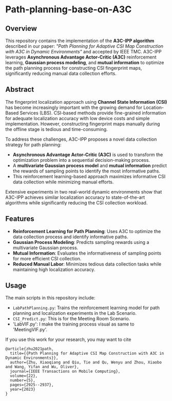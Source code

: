 # Path-planning-base-on-A3C
## Overview  
This repository contains the implementation of the **A3C-IPP algorithm** described in our paper: *"Path Planning for Adaptive CSI Map Construction with A3C in Dynamic Environments"* and accepted by IEEE TMC. A3C-IPP leverages **Asynchronous Advantage Actor-Critic (A3C)** reinforcement learning, **Gaussian process modeling**, and **mutual information** to optimize the path planning process for constructing CSI fingerprint maps, significantly reducing manual data collection efforts.  

## Abstract  
The fingerprint localization approach using **Channel State Information (CSI)** has become increasingly important with the growing demand for Location-Based Services (LBS). CSI-based methods provide fine-grained information for adequate localization accuracy with low device costs and simple implementation. However, constructing fingerprint maps manually during the offline stage is tedious and time-consuming.  

To address these challenges, A3C-IPP proposes a novel data collection strategy for path planning:  
- **Asynchronous Advantage Actor-Critic (A3C)** is used to transform the optimization problem into a sequential decision-making process.  
- A **multivariate Gaussian process model** and **mutual information** predict the rewards of sampling points to identify the most informative paths.  
- This reinforcement learning-based approach maximizes informative CSI data collection while minimizing manual efforts.  

Extensive experiments in two real-world dynamic environments show that A3C-IPP achieves similar localization accuracy to state-of-the-art algorithms while significantly reducing the CSI collection workload.  

## Features  
- **Reinforcement Learning for Path Planning**: Uses A3C to optimize the data collection process and identify informative paths.  
- **Gaussian Process Modeling**: Predicts sampling rewards using a multivariate Gaussian process.  
- **Mutual Information**: Evaluates the informativeness of sampling points for more efficient CSI collection.  
- **Reduced Manual Labor**: Minimizes tedious data collection tasks while maintaining high localization accuracy.  

## Usage  
The main scripts in this repository include:  
- `LabPathPlanning.py`: Trains the reinforcement learning model for path planning and localization experiments in the Lab Scenario.  
- `CSI_Predict.py`: This is for the Meeting Room Scenario.
- 'LabVIF.py': I make the training process visual as same to 'MeetingVIF.py'.

If you use this work for your research, you may want to cite
```
@article{zhu2021path,
  title={{Path Planning for Adaptive CSI Map Construction with A3C in Dynamic Environments}},
  author={Zhu, Xiaoqiang and Qiu, Tie and Qu, Wenyu and Zhou, Xiaobo and Wang, Yifan and Wu, Oliver},
  journal={IEEE Transactions on Mobile Computing},
  volume={22},
  number={5},
  pages={2925--2937},
  year={2023}
}
```
